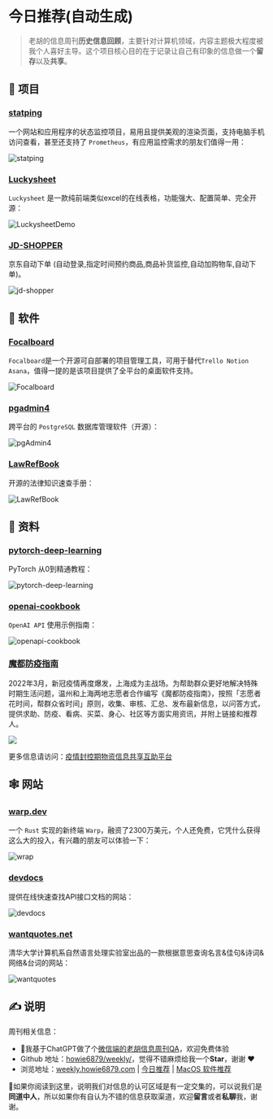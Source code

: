 # 今日推荐(自动生成)

> 老胡的信息周刊**历史信息回顾**，主要针对计算机领域，内容主题极大程度被我个人喜好主导。这个项目核心目的在于记录让自己有印象的信息做一个**留存**以及**共享**。


## 🎯 项目 

### [statping](https://github.com/statping/statping)

一个网站和应用程序的状态监控项目，易用且提供美观的渲染页面，支持电脑手机访问查看，甚至还支持了 `Prometheus`，有应用监控需求的朋友们值得一用：

![statping](https://images-1252557999.file.myqcloud.com/uPic/statping.jpg) 

### [Luckysheet](https://github.com/mengshukeji/Luckysheet)

`Luckysheet` 是一款纯前端类似excel的在线表格，功能强大、配置简单、完全开源：

![LuckysheetDemo](https://img.turingark.com/uPic/LuckysheetDemo.gif) 

### [JD-SHOPPER](https://github.com/louisyoungx/JD-SHOPPER)

京东自动下单 (自动登录,指定时间预约商品,商品补货监控,自动加购物车,自动下单)。

![jd-shopper](https://img.turingark.com/uPic/jd-shopper.jpeg) 

## 🤖 软件 

### [Focalboard](https://github.com/mattermost/focalboard)

`Focalboard`是一个开源可自部署的项目管理工具，可用于替代`Trello Notion Asana`，值得一提的是该项目提供了全平台的桌面软件支持。

![Focalboard](https://img.turingark.com/uPic/K3Ibbl.jpg) 

### [pgadmin4](https://github.com/pgadmin-org/pgadmin4)

跨平台的 `PostgreSQL` 数据库管理软件（开源）：

![pgAdmin4](https://images-1252557999.file.myqcloud.com/uPic/pgAdmin4.jpg) 

### [LawRefBook](https://github.com/RanKKI/LawRefBook)

开源的法律知识速查手册：

![LawRefBook](https://img.turingark.com/uPic/LawRefBook.png) 

## 👀 资料 

### [pytorch-deep-learning](https://github.com/mrdbourke/pytorch-deep-learning)

PyTorch 从0到精通教程：

![pytorch-deep-learning](https://images-1252557999.file.myqcloud.com/uPic/pytorch-deep-learning.jpeg) 

### [openai-cookbook](https://github.com/openai/openai-cookbook)

`OpenAI API` 使用示例指南：

![openapi-cookbook](https://images-1252557999.file.myqcloud.com/uPic/openapi-cookbook.jpg) 

### [魔都防疫指南](https://shimo.im/docs/0l3NV5lEwOfpQx3R/read)

2022年3月，新冠疫情再度爆发，上海成为主战场。为帮助群众更好地解决特殊时期生活问题，温州和上海两地志愿者合作编写《魔都防疫指南》，按照「志愿者花时间，帮群众省时间」原则，收集、审核、汇总、发布最新信息，以问答方式，提供求助、防疫、看病、买菜、身心、社区等方面实用资讯，并附上链接和推荐人。

![](https://img.turingark.com/uPic/AHWB7M.jpg)

更多信息请访问：[疫情封控期物资信息共享互助平台](https://helpshanghai.com/) 

## 🕸 网站 

### [warp.dev](https://www.warp.dev/)

一个 `Rust` 实现的新终端 `Warp`，融资了2300万美元，个人还免费，它凭什么获得这么大的投入，有兴趣的朋友可以体验一下：

![wrap](https://images-1252557999.file.myqcloud.com/uPic/wrap.jpg) 

### [devdocs](https://devdocs.io/)

提供在线快速查找API接口文档的网站：

![devdocs](https://images-1252557999.file.myqcloud.com/uPic/devdocs.jpg) 

### [wantquotes.net](https://wantquotes.net/)

清华大学计算机系自然语言处理实验室出品的一款根据意思查询名言&佳句&诗词&网络&台词的网站：

![wantquotes](https://images-1252557999.file.myqcloud.com/uPic/wantquotes.jpg) 

## ✍️ 说明

周刊相关信息：

- 🥳我基于ChatGPT做了个[微信端的老胡信息周刊QA](https://mp.weixin.qq.com/s/3ohE-rm6kryC07parr29bQ)，欢迎免费体验
- Github 地址：[howie6879/weekly/](https://github.com/howie6879/weekly/)，觉得不错麻烦给我一个**Star**，谢谢 ❤️
- 浏览地址：[weekly.howie6879.com](https://weekly.howie6879.com) | [今日推荐](https://weekly.howie6879.com/recommend/index.html) | [MacOS 软件推荐](https://weekly.howie6879.com/soft/mac.html)

🙌如果你阅读到这里，说明我们对信息的认可区域是有一定交集的，可以说我们是**同道中人**，所以如果你有自认为不错的信息获取渠道，欢迎**留言**或者**私聊**我，谢谢。
